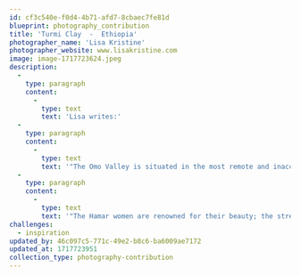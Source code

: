 ```yaml
---
id: cf3c540e-f0d4-4b71-afd7-8cbaec7fe81d
blueprint: photography_contribution
title: 'Turmi Clay  -  Ethiopia'
photographer_name: 'Lisa Kristine'
photographer_website: www.lisakristine.com
image: image-1717723624.jpeg
description:
  -
    type: paragraph
    content:
      -
        type: text
        text: 'Lisa writes:'
  -
    type: paragraph
    content:
      -
        type: text
        text: '"The Omo Valley is situated in the most remote and inaccessible part of Ethiopia. Only in 1992 did many of its natives became aware that there was even a country called Ethiopia and that they were part of it. In this ancient, unaffected other world, millennium old lifestyles still thrive. Hunters and gatherers cloaked in animal skins roam undisturbed by modernity or outside influence.'
  -
    type: paragraph
    content:
      -
        type: text
        text: '"The Hamar women are renowned for their beauty; the strength and elegance in each gesture is unforgettable. Living so closely with the earth, it seems only fitting that ocher clay is used as a cosmetic for both skin and hair. The spirit of these individuals is intense and grounded. To witness pride with true purity still intact is a sight which is not only a wonder but also an inspiration."'
challenges:
  - inspiration
updated_by: 46c097c5-771c-49e2-b8c6-ba6009ae7172
updated_at: 1717723951
collection_type: photography-contribution
---
```

